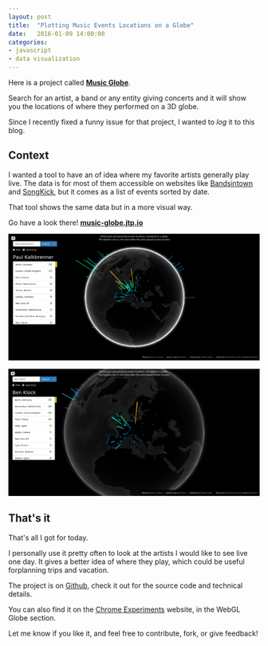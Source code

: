 ```yaml
---
layout: post
title:  "Plotting Music Events Locations on a Globe"
date:   2016-01-09 14:00:00
categories:
- javascript
- data visualization
---
```


Here is a project called **[Music Globe](//music-globe.jtp.io)**.

Search for an artist, a band or any entity giving concerts and it will show you the locations of where they performed on a 3D globe.

Since I recently fixed a funny issue for that project, I wanted to *log* it to this blog.

## Context

I wanted a tool to have an of idea where my favorite artists generally play live. The data is for most of them accessible on websites like [Bandsintown](//bandsintown.com) and [SongKick](//songkick.com), but it comes as a list of events sorted by date.

That tool shows the same data but in a more visual way.

Go have a look there! **[music-globe.jtp.io](//music-globe.jtp.io)**

<a href="//music-globe.jtp.io"><img class="center" src="/res/music-globe/paulk.png" alt="Paul Kalkbrenner Live Performances"></a>

<a href="//music-globe.jtp.io"><img class="center" src="/res/music-globe/ben_klock.png" alt="Ben Klock Live Performances"></a>

## That's it

That's all I got for today.

I personally use it pretty often to look at the artists I would like to see live one day. It gives a better idea of where they play, which could be useful forplanning trips and vacation.

The project is on [Github](//github.com/jtpio/music-globe), check it out for the source code and technical details.

You can also find it on the [Chrome Experiments](//www.chromeexperiments.com/globe) website, in the WebGL Globe section.

Let me know if you like it, and feel free to contribute, fork, or give feedback!
